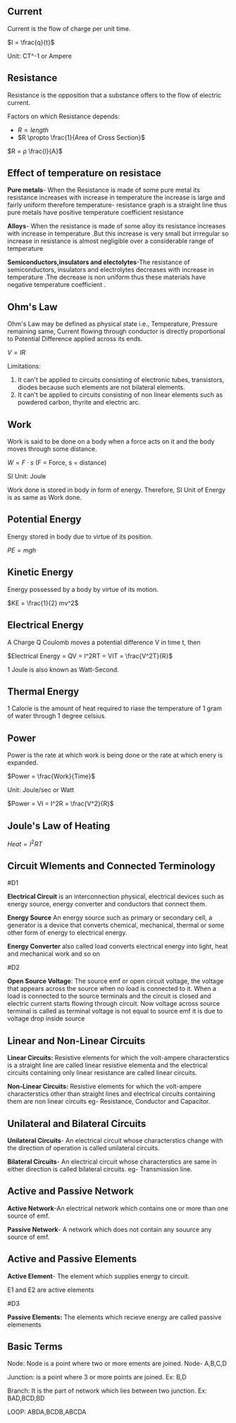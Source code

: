 ## Current

Current is the flow of charge per unit time. 

$I = \frac{q}{t}$

Unit: CT^-1 or Ampere

## Resistance 

Resistance is the opposition that a substance offers to the flow of electric current. 

Factors on which Resistance depends: 

* $R \propto length$
* $R \propto \frac{1}{Area of Cross Section}$

$R = ρ \frac{l}{A}$

## Effect of temperature on resistace

**Pure metals**- When the Resistance is made of some pure metal its resistance increases with increase in temperature the increase is large and fairly uniform therefore temperature- resistance graph is a straight line thus pure metals have positive temperature coefficient resistance

**Alloys**- When the resistance is made of some alloy its resistance increases with increase in temperature .But this increase is very small but irrregular so increase in resistance is almost negligible over a considerable range of temperature 

**Semiconductors,insulators and electolytes**-The resistance of semiconductors, insulators and electrolytes decreases with increase in temperature .The decrease is non uniform thus these materials have negative  temperature coefficient .

## Ohm's Law

Ohm's Law may be defined as physical state i.e., Temperature, Pressure remaining same, Current flowing through conductor is directly proportional to Potential Difference applied across its ends.

$V = IR$

Limitations: 

1. It can't be applied to circuits consisting of electronic tubes, transistors, diodes because such elements are not bilateral elements.
2. It can't be applied to circuits consisting of non linear elements such as powdered carbon, thyrite and electric arc.

## Work

Work is said to be done on a body when a force acts on it and the body moves through some distance. 

$W = F \cdot s$   (F = Force, s = distance)

SI Unit: Joule

Work done is stored in body in form of energy. Therefore, SI Unit of Energy is as same as Work done. 

## Potential Energy

Energy stored in body due to virtue of its position. 

$PE = mgh$

## Kinetic Energy

Energy possessed by a body by virtue of its motion. 

$KE = \frac{1}{2} mv^2$

## Electrical Energy

A Charge Q Coulomb moves a potential difference V in time t, then 

$Electrical Energy = QV 
                    = I^2RT
                    = VIT 
                    = \frac{V^2T}{R}$

1 Joule is also known as Watt-Second. 

## Thermal Energy

1 Calorie is the amount of heat required to riase the temperature of 1 gram of water through 1 degree celsius. 

## Power

Power is the rate at which work is being done or the rate at which enery is expanded. 

$Power = \frac{Work}{Time}$

Unit: Joule/sec or Watt

$Power = VI = I^2R = \frac{V^2}{R}$

## Joule's Law of Heating

$Heat = I^2RT$

## Circuit Wlements and Connected Terminology

#D1

**Electrical Circuit** is an interconnection physical, electrical devices such as energy source, energy converter and conductors that connect them.

**Energy Source** An energy source such as primary or secondary cell, a generator is a device that converts chemical, mechanical, thermal or some other form of energy to electrical energy.

**Energy Converter** also called load converts electrical energy into light, heat and mechanical work and so on 

#D2 


**Open Source Voltage**: The source emf or open circuit voltage, the voltage that appears across the source when no load is connected to it. When a load is connected to the source terminals and the circuit is closed and electric current starts flowing through circuit. Now voltage across source terminal is called as terminal voltage is not equal to source emf it is due to voltage drop inside source

## Linear and Non-Linear Circuits

**Linear Circuits:** Resistive elements for which the volt-ampere characterstics is a straight line are called linear resistive elementa and the electrical circuits containing only linear resistance are called linear circuits.

**Non-Linear Circuits:** Resistive elements for which the volt-ampere characterstics other than straight lines and electrical circuits containing them are non linear circuits eg- Resistance, Conductor and Capacitor. 

## Unilateral and Bilateral Circuits

**Unilateral Circuits**- An electrical circuit whose characterstics change with the direction of operation is called unilateral circuits. 

**Bilateral Circuits**- An electrical circuit whose characterstics are same in either direction is called bilateral circuits. eg- Transmission line.

## Active and Passive Network

**Active Network**-An electrical network which contains one or more than one source of emf.

**Passive Network**- A network which does not contain any souurce any source of emf.

## Active and Passive Elements

**Active Element**- The element which supplies energy to circuit.

E1 and E2 are active elements 

#D3


**Passive Elements:** The elements which recieve energy are called passive elemenents 

## Basic Terms

Node: Node is a point where two or more ements are joined.
Node- A,B,C,D

Junction: is a point where 3 or more points are joined.
Ex: B,D

Branch: It is the part of network which lies between two junction. 
Ex: BAD,BCD,BD

LOOP: ABDA,BCDB,ABCDA
